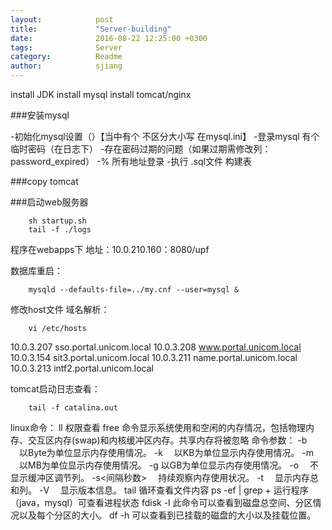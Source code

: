 ```yaml
---
layout:            post
title:             "Server-building"
date:              2016-08-22 12:25:00 +0300
tags:              Server 
category:          Readme
author:            sjiang
---
```


install JDK 
install mysql
install tomcat/nginx

###安装mysql
	
-初始化mysql设置（）【当中有个 不区分大小写 在mysql.ini】
-登录mysql 有个临时密码（在日志下）
-存在密码过期的问题（如果过期需修改列：password_expired）
-% 所有地址登录
-执行 .sql文件 构建表

###copy tomcat

###启动web服务器
```
	sh startup.sh
	tail -f ./logs
```

程序在webapps下
地址：10.0.210.160：8080/upf

数据库重启：
```
	mysqld --defaults-file=../my.cnf --user=mysql &
```
修改host文件 域名解析：	
```
	vi /etc/hosts
```

10.0.3.207      sso.portal.unicom.local
10.0.3.208      www.portal.unicom.local
10.0.3.154      sit3.portal.unicom.local 
10.0.3.211   	name.portal.unicom.local
10.0.3.213 		intf2.portal.unicom.local

tomcat启动日志查看：	
```
	tail -f catalina.out
```


linux命令：
ll  权限查看
free 命令显示系统使用和空闲的内存情况，包括物理内存、交互区内存(swap)和内核缓冲区内存。共享内存将被忽略
命令参数：
-b 　以Byte为单位显示内存使用情况。 
-k 　以KB为单位显示内存使用情况。 
-m 　以MB为单位显示内存使用情况。
-g   以GB为单位显示内存使用情况。 
-o 　不显示缓冲区调节列。 
-s<间隔秒数> 　持续观察内存使用状况。 
-t 　显示内存总和列。 
-V 　显示版本信息。 
tail		循环查看文件内容
ps -ef | grep + 运行程序（java，mysql）可查看进程状态
fdisk -l		此命令可以查看到磁盘总空间、分区情况以及每个分区的大小。
df -h		可以查看到已挂载的磁盘的大小以及挂载位置。